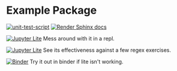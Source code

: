 # Example Package

[![unit-test-script](https://github.com/RK22000/regex-riot-python/actions/workflows/test.yml/badge.svg)](https://github.com/RK22000/regex-riot-python/actions/workflows/test.yml) [![Render Sphinx docs](https://github.com/RK22000/regex-riot-python/actions/workflows/docsite.yml/badge.svg)](https://rk22000.github.io/regex-riot-python/)

[![Jupyter Lite](https://jupyterlite.readthedocs.io/en/latest/_static/badge.svg)](https://rk22000.github.io/regex-riot-python/demo/repl/?toolbar=1&kernel=python&code=from%20regex_riot_rk22000.riot%20import%20*%0Aone_or_more(DIGIT).then(DOT).then(one_or_more(DIGIT))) Mess around with it in a repl.

[![Jupyter Lite](https://jupyterlite.readthedocs.io/en/latest/_static/badge.svg)](https://rk22000.github.io/regex-riot-python/demo/notebooks/?path=try_it_out.ipynb) See its effectiveness against a few regex exercises.


[![Binder](https://mybinder.org/badge_logo.svg)](https://mybinder.org/v2/gh/RK22000/regex-riot-python/HEAD?labpath=try_it_out.ipynb)
Try it out in binder if lite isn't working.
